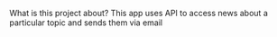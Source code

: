 What is this project about?
This app uses API to access news about a particular topic and sends them via email

